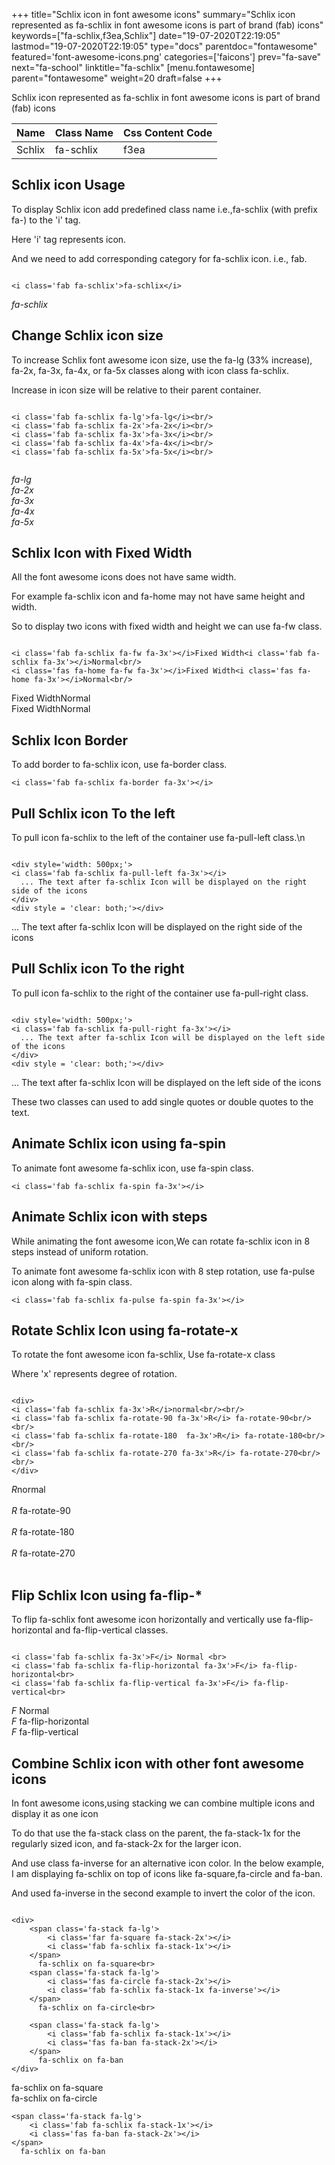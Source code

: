 +++
title="Schlix icon in font awesome icons"
summary="Schlix icon represented as fa-schlix in font awesome icons is part of brand (fab) icons"
keywords=["fa-schlix,f3ea,Schlix"]
date="19-07-2020T22:19:05"
lastmod="19-07-2020T22:19:05"
type="docs"
parentdoc="fontawesome"
featured='font-awesome-icons.png'
categories=['faicons']
prev="fa-save"
next="fa-school"
linktitle="fa-schlix"
[menu.fontawesome]
parent="fontawesome"
weight=20
draft=false
+++


Schlix icon represented as fa-schlix in font awesome icons is part of brand (fab) icons

<div class='table-responsive'><table class='table'><thead><tr><th>Name</th><th>Class Name</th><th>Css Content Code</th></tr></thead><tbody><tr><td>Schlix</td><td>fa-schlix</td><td>f3ea</td></tr></tbody></table></div>



## Schlix icon Usage

To display Schlix icon add predefined class name i.e.,fa-schlix (with prefix fa-) to the 'i' tag.

Here 'i' tag represents icon.

And we need to add corresponding category for fa-schlix icon. i.e., fab.


```

<i class='fab fa-schlix'>fa-schlix</i>
```

<i class='fab fa-schlix'>fa-schlix</i>




## Change Schlix icon size
To increase Schlix font awesome icon size, use the fa-lg (33% increase), fa-2x, fa-3x, fa-4x, or fa-5x classes along with icon class fa-schlix.

Increase in icon size will be relative to their parent container. 

```

<i class='fab fa-schlix fa-lg'>fa-lg</i><br/>
<i class='fab fa-schlix fa-2x'>fa-2x</i><br/>
<i class='fab fa-schlix fa-3x'>fa-3x</i><br/>
<i class='fab fa-schlix fa-4x'>fa-4x</i><br/>
<i class='fab fa-schlix fa-5x'>fa-5x</i><br/>
            
```

<i class='fab fa-schlix fa-lg'>fa-lg</i><br/>
<i class='fab fa-schlix fa-2x'>fa-2x</i><br/>
<i class='fab fa-schlix fa-3x'>fa-3x</i><br/>
<i class='fab fa-schlix fa-4x'>fa-4x</i><br/>
<i class='fab fa-schlix fa-5x'>fa-5x</i><br/>
            



## Schlix Icon with Fixed Width 

All the font awesome icons does not have same width.

For example fa-schlix icon and fa-home may not have same height and width.

So to display two icons with fixed width and height we can use fa-fw class.


```

<i class='fab fa-schlix fa-fw fa-3x'></i>Fixed Width<i class='fab fa-schlix fa-3x'></i>Normal<br/>
<i class='fas fa-home fa-fw fa-3x'></i>Fixed Width<i class='fas fa-home fa-3x'></i>Normal<br/>
```

<i class='fab fa-schlix fa-fw fa-3x'></i>Fixed Width<i class='fab fa-schlix fa-3x'></i>Normal<br/>
<i class='fas fa-home fa-fw fa-3x'></i>Fixed Width<i class='fas fa-home fa-3x'></i>Normal<br/>



## Schlix Icon Border 

To add border to fa-schlix icon, use fa-border class.


```
<i class='fab fa-schlix fa-border fa-3x'></i>

```
<i class='fab fa-schlix fa-border fa-3x'></i>





## Pull Schlix icon To the left

To pull icon fa-schlix to the left of the container use fa-pull-left class.\n

```

<div style='width: 500px;'>
<i class='fab fa-schlix fa-pull-left fa-3x'></i>
  ... The text after fa-schlix Icon will be displayed on the right side of the icons
</div>
<div style = 'clear: both;'></div>
```

<div style='width: 500px;'>
<i class='fab fa-schlix fa-pull-left fa-3x'></i>
  ... The text after fa-schlix Icon will be displayed on the right side of the icons
</div>
<div style = 'clear: both;'></div>




## Pull Schlix icon To the right
To pull icon fa-schlix to the right of the container use fa-pull-right class.

```

<div style='width: 500px;'>
<i class='fab fa-schlix fa-pull-right fa-3x'></i>
  ... The text after fa-schlix Icon will be displayed on the left side of the icons
</div>
<div style = 'clear: both;'></div>
```

<div style='width: 500px;'>
<i class='fab fa-schlix fa-pull-right fa-3x'></i>
  ... The text after fa-schlix Icon will be displayed on the left side of the icons
</div>
<div style = 'clear: both;'></div>

These two classes can used to add single quotes or double quotes to the text.


## Animate Schlix icon using fa-spin
To animate font awesome fa-schlix icon, use fa-spin class.

```
<i class='fab fa-schlix fa-spin fa-3x'></i>
```
<i class='fab fa-schlix fa-spin fa-3x'></i>




## Animate Schlix icon with steps
While animating the font awesome icon,We can rotate fa-schlix icon in 8 steps instead of uniform rotation.

To animate font awesome fa-schlix icon with 8 step rotation, use fa-pulse icon along with fa-spin class.


```
<i class='fab fa-schlix fa-pulse fa-spin fa-3x'></i>

```
<i class='fab fa-schlix fa-pulse fa-spin fa-3x'></i>





## Rotate Schlix Icon using fa-rotate-x
To rotate the font awesome icon fa-schlix, Use fa-rotate-x class

Where 'x' represents degree of rotation.


```

<div>
<i class='fab fa-schlix fa-3x'>R</i>normal<br/><br/>
<i class='fab fa-schlix fa-rotate-90 fa-3x'>R</i> fa-rotate-90<br/><br/> 
<i class='fab fa-schlix fa-rotate-180  fa-3x'>R</i> fa-rotate-180<br/><br/> 
<i class='fab fa-schlix fa-rotate-270 fa-3x'>R</i> fa-rotate-270<br/><br/>
</div>
```

<div>
<i class='fab fa-schlix fa-3x'>R</i>normal<br/><br/>
<i class='fab fa-schlix fa-rotate-90 fa-3x'>R</i> fa-rotate-90<br/><br/> 
<i class='fab fa-schlix fa-rotate-180  fa-3x'>R</i> fa-rotate-180<br/><br/> 
<i class='fab fa-schlix fa-rotate-270 fa-3x'>R</i> fa-rotate-270<br/><br/>
</div>




## Flip Schlix Icon using fa-flip-*
To flip fa-schlix font awesome icon horizontally and vertically use fa-flip-horizontal and fa-flip-vertical classes. 

```

<i class='fab fa-schlix fa-3x'>F</i> Normal <br>
<i class='fab fa-schlix fa-flip-horizontal fa-3x'>F</i> fa-flip-horizontal<br>
<i class='fab fa-schlix fa-flip-vertical fa-3x'>F</i> fa-flip-vertical<br>
```

<i class='fab fa-schlix fa-3x'>F</i> Normal <br>
<i class='fab fa-schlix fa-flip-horizontal fa-3x'>F</i> fa-flip-horizontal<br>
<i class='fab fa-schlix fa-flip-vertical fa-3x'>F</i> fa-flip-vertical<br>




## Combine Schlix icon with other font awesome icons
In font awesome icons,using stacking we can combine multiple icons and display it as one icon 

To do that use the fa-stack class on the parent, the fa-stack-1x for the regularly sized icon, and fa-stack-2x for the larger icon.

And use class fa-inverse for an alternative icon color. 
In the below example, I am displaying fa-schlix on top of icons like fa-square,fa-circle and fa-ban.

And used fa-inverse in the second example to invert the color of the icon.

```

<div>
    <span class='fa-stack fa-lg'>
        <i class='far fa-square fa-stack-2x'></i>
        <i class='fab fa-schlix fa-stack-1x'></i>
    </span>
      fa-schlix on fa-square<br>
    <span class='fa-stack fa-lg'>
        <i class='fas fa-circle fa-stack-2x'></i>
        <i class='fab fa-schlix fa-stack-1x fa-inverse'></i>
    </span>
      fa-schlix on fa-circle<br>

    <span class='fa-stack fa-lg'>
        <i class='fab fa-schlix fa-stack-1x'></i>
        <i class='fas fa-ban fa-stack-2x'></i>
    </span>
      fa-schlix on fa-ban
</div>
```

<div>
    <span class='fa-stack fa-lg'>
        <i class='far fa-square fa-stack-2x'></i>
        <i class='fab fa-schlix fa-stack-1x'></i>
    </span>
      fa-schlix on fa-square<br>
    <span class='fa-stack fa-lg'>
        <i class='fas fa-circle fa-stack-2x'></i>
        <i class='fab fa-schlix fa-stack-1x fa-inverse'></i>
    </span>
      fa-schlix on fa-circle<br>

    <span class='fa-stack fa-lg'>
        <i class='fab fa-schlix fa-stack-1x'></i>
        <i class='fas fa-ban fa-stack-2x'></i>
    </span>
      fa-schlix on fa-ban
</div>






